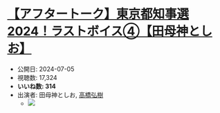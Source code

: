 # [【アフタートーク】東京都知事選2024！ラストボイス④【田母神としお】](https://www.youtube.com/watch?v=of7zsaJSkP8)
-   公開日: 2024-07-05
-   視聴数: 17,324
-   **いいね数: 314**
-   出演者: 田母神としお, [高橋弘樹](/rehacq_fan/people/高橋弘樹 "wikilink")
    - [![](https://img.youtube.com/vi/of7zsaJSkP8/hqdefault.jpg)](https://www.youtube.com/watch?v=of7zsaJSkP8)
